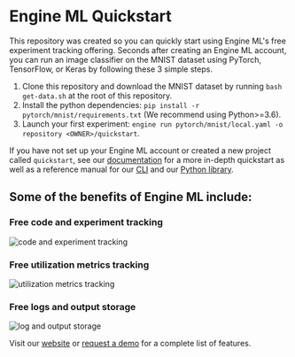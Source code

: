 # Engine ML Quickstart

This repository was created so you can quickly start using Engine ML's free experiment tracking offering. Seconds after 
creating an Engine ML account, you can run an image classifier on the MNIST dataset using PyTorch, TensorFlow, 
or Keras by following these 3 simple steps.

1) Clone this repository and download the MNIST dataset by running `bash get-data.sh` at the root of this repository.
2) Install the python dependencies: `pip install -r pytorch/mnist/requirements.txt` (We recommend using Python>=3.6).
3) Launch your first experiment: `engine run pytorch/mnist/local.yaml -o repository <OWNER>/quickstart`.

If you have not set up your Engine ML account or created a new project called `quickstart`, see our 
[documentation](https://docs.engineml.com) for a more in-depth quickstart as well as a reference manual 
for our [CLI](https://docs.engineml.com/docs/cli/reference) 
and our [Python library](https://docs.engineml.com/docs/eml/reference/common).

## Some of the benefits of Engine ML include:
### Free code and experiment tracking 
![code and experiment tracking](https://engineml-readme-images.s3.amazonaws.com/job_details.png)

### Free utilization metrics tracking
![utilization metrics tracking](https://engineml-readme-images.s3.amazonaws.com/metrics.png)

### Free logs and output storage 
![log and output storage](https://engineml-readme-images.s3.amazonaws.com/outputs.png)

Visit our [website](https://engineml.com/) or [request a demo](https://engineml.com/contact)
for a complete list of features.
